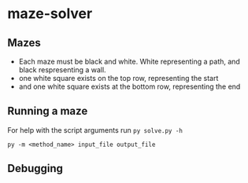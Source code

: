 # maze-solver

## Mazes

- Each maze must be black and white. White representing a path, and black respresenting a wall.
- one white square exists on the top row, representing the start
- and one white square exists at the bottom row, representing the end

## Running a maze

For help with the script arguments run `py solve.py -h`

`py -m <method_name> input_file output_file`

## Debugging
